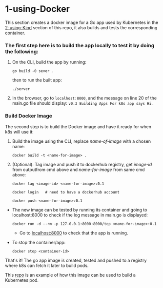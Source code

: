 # 1-using-Docker
This section creates a docker image for a Go app used by Kubernetes in the [2-using-Kind](https://github.com/Fabr1ce/building-apps-for-k8s/tree/main/2-using-Kind) section of this repo, it also builds and tests the corresponding container.

### The first step here is to build the app locally to test it by doing the following:

1. On the CLI, build the app by running:

	```
	go build -0 sever .
	```
   then to run the built app:

	```
	./server
	```

2. In the browser, go to `localhost:8000`, and the message on line 20 of the main.go file should display: `v0.3 Building Apps For k8s app says Hi`.


### Build Docker Image
 
The second step is to build the Docker image and have it ready for when k8s will use it:

1. Build the image using the CLI, replace *name-of-image* with a chosen name:

	```
	docker build -t <name-for-image> .

	```
2. (Optional): Tag image and push it to dockerhub registry, get *image-id* from outputfrom cmd above and *name-for-image* from same cmd above:

	```
	docker tag <image-id> <name-for-image>:0.1

	```
	```
	docker login   # need to have a dockerhub account
	```
	
	```
	docker push <name-for-image>:0.1
	```
	
 - The new image can be tested by running its container and going to localhost:8000 to check if the log message in main.go is displayed:

	```
	docker run -d --rm -p 127.0.0.1:8000:8000/tcp <name-for-image>:0.1

	```
	- Go to [localhost:8000](http://localhost:8000) to check that the app is running.
 - To stop the container/app:

	```
	docker stop <container-id>

	```

That's it! The go app image is created, tested and pushed to a registry where k8s can fetch it later to build pods.

This [repo](https://github.com/Fabr1ce/building-apps-for-k8s/tree/main/2-using-Kind) is an example of how this image can be used to build a Kubernetes pod.
